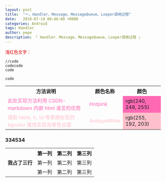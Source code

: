 ```yaml
---
layout: post
title:  "一、Handler、Message、MessageQueue、Looper调用过程"
date:   2018-07-14 08:46:00 +0800
categories: Android
tags: Handler
author: pepe
description: 『 Handler、Message、MessageQueue、Looper调用过程 』
---
```


<font color="#dd0000">浅红色文字：</font><br /> 
```cpp,monokai
//code
codecode
code

code
```
<table>
<tbody>
    <tr>
        <th>方法说明</th><th>颜色名称</th><th>颜色</th>
    </tr>
    <tr>
        <td><font color="Hotpink">此处实现方法利用 CSDN-markdown 内嵌 html 语言的优势</font></td><td><font color="Hotpink">Hotpink</font></td><td bgcolor="Hotpink">rgb(240, 248, 255)</td>
    </tr>
    <tr>
        <td><font color="Pink">借助 table, tr, td 等表格标签的 bgcolor 属性实现背景色设置</font></td><td><font color="pink">AntiqueWhite</font></td><td bgcolor="Pink">rgb(255, 192, 203)</td>
    </tr>
</tbody>
</table>

###  334534


<table>
<tbody><font bgcolor="Hotpink">
    <tr>
        <th rowspan="3">我占了三行</th>
        <th>第一列</th>
        <th>第二列</th>
        <th>第三列</th>
    </tr>
    <tr>
        <td>第一列</td>
        <td>第二列</td>
        <td>第三列</td>
    </tr>
    <tr>
        <td>第一列</td>
        <td>第二列</td>
        <td>第三列</td>
    </tr>
</font>
</tbody>
</table>